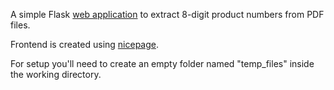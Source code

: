 A simple Flask [web application](https://jw30.pythonanywhere.com) to extract 8-digit product numbers from PDF files.

Frontend is created using [nicepage](https://nicepage.com).

For setup you'll need to create an empty folder named "temp_files" inside the working directory.
